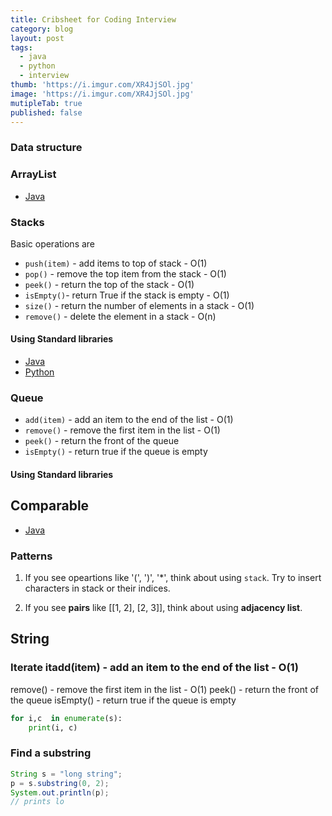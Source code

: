 ```yaml
---
title: Cribsheet for Coding Interview
category: blog
layout: post
tags:
  - java
  - python
  - interview
thumb: 'https://i.imgur.com/XR4JjSOl.jpg'
image: 'https://i.imgur.com/XR4JjSOl.jpg'
mutipleTab: true
published: false
---
```


### Data structure

### ArrayList

<div class="tab-container">
  <ul>
    <li class="tab Java3"><a href="#Java3">Java</a></li>
  </ul>

   <div class="codeSample Java3" id="Java3">
<script src="https://gist.github.com/tushar-sharma/34b1612faf0771608b476b205d2e35a2.js?file=ArrayList.java"></script>
   </div>
</div>

### Stacks

Basic operations are

* `push(item)` - add items to top of stack - O(1)
* `pop()` - remove the top item from the stack - O(1)
* `peek()` - return the top of the stack - O(1)
* `isEmpty()`- return True if the stack is empty - O(1) 
* `size()` - return the number of elements in a stack - O(1)
* `remove()` - delete the element in a stack - O(n)

#### Using Standard libraries 

<div class="tab-container">
  <ul>
    <li class="tab Java1"><a href="#Java1">Java</a></li>
    <li class="tab Python1"><a href="#Python1">Python</a></li>
  </ul>

   <div class="codeSample Java1" id="Java1">
<script src="https://gist.github.com/tushar-sharma/34b1612faf0771608b476b205d2e35a2.js?file=Stack.java"></script>
   </div>

   <div class="codeSample Python1" id="Python1">
<script src="https://gist.github.com/tushar-sharma/34b1612faf0771608b476b205d2e35a2.js?file=stack.py"></script>    </div>

</div>

### Queue

* `add(item)` - add an item to the end of the list - O(1)
* `remove()` - remove the first item in the list - O(1)
* `peek()` - return the front of the queue
* `isEmpty()` - return true if the queue is empty

#### Using Standard libraries 

## Comparable

<div class="tab-container">
  <ul>
    <li class="tab Java2"><a href="#Java2">Java</a></li>
  </ul>

   <div class="codeSample Java2" id="Java2">
<script src="https://gist.github.com/tushar-sharma/34b1612faf0771608b476b205d2e35a2.js?file=Comparable.java"></script>
   </div>
</div>



### Patterns

1. If you see opeartions like '(', ')', '*', think about using `stack`. Try to insert characters in stack or their indices. 

2. If you see **pairs** like [[1, 2], [2, 3]], think about using **adjacency list**.


## String

### Iterate itadd(item) - add an item to the end of the list - O(1)
remove() - remove the first item in the list - O(1)
peek() - return the front of the queue
isEmpty() - return true if the queue is empty

```python
for i,c  in enumerate(s):
    print(i, c)
```

### Find a substring

```java
String s = "long string";
p = s.substring(0, 2);
System.out.println(p); 
// prints lo
```